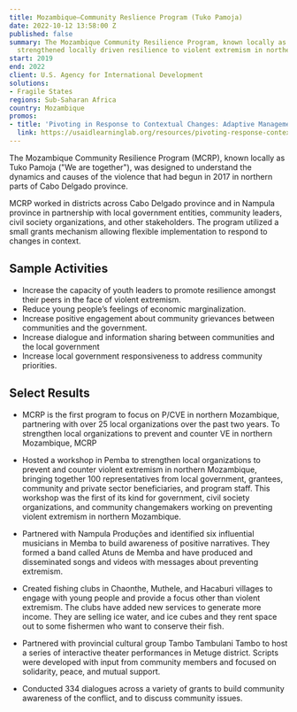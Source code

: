 ```yaml
---
title: Mozambique—Community Reslience Program (Tuko Pamoja)
date: 2022-10-12 13:58:00 Z
published: false
summary: The Mozambique Community Resilience Program, known locally as Tuko Pamoja,
  strengthened locally driven resilience to violent extremism in northern Mozambique.
start: 2019
end: 2022
client: U.S. Agency for International Development
solutions:
- Fragile States
regions: Sub-Saharan Africa
country: Mozambique
promos:
- title: 'Pivoting in Response to Contextual Changes: Adaptive Management in Mozambique'
  link: https://usaidlearninglab.org/resources/pivoting-response-contextual-changes-adaptive-management-mozambique
---
```


The Mozambique Community Resilience Program (MCRP), known locally as Tuko Pamoja ("We are together"), was designed to understand the dynamics and causes of the violence that had begun in 2017 in northern parts of Cabo Delgado province. 

MCRP worked in districts across Cabo Delgado province and in Nampula province in partnership with local government entities, community leaders, civil society organizations, and other stakeholders. The program utilized a small grants mechanism allowing flexible implementation to respond to changes in context. 

## Sample Activities

* Increase the capacity of youth leaders to promote resilience amongst their peers in the face of violent extremism. 
* Reduce young people’s feelings of economic marginalization.
* Increase positive engagement about community grievances between communities and the government. 
* Increase dialogue and information sharing between communities and the local government
* Increase local government responsiveness to address community priorities.

## Select Results

* MCRP is the first program to focus on P/CVE in northern Mozambique, partnering with over 25 local organizations over the past two years. To strengthen local organizations to prevent and counter VE in northern Mozambique, MCRP 

* Hosted a workshop in Pemba to strengthen local organizations to prevent and counter violent extremism in northern Mozambique, bringing together 100 representatives from local government, grantees, community and private sector beneficiaries, and program staff. This workshop was the first of its kind for government, civil society organizations, and community changemakers working on preventing violent extremism in northern Mozambique. 
* Partnered with Nampula Produções and identified six influential musicians in Memba to build awareness of positive narratives. They formed a band called Atuns de Memba and have produced and disseminated songs and videos with messages about preventing extremism.
* Created fishing clubs in Chaonthe, Muthele, and Hacaburi villages to engage with young people and provide a focus other than violent extremism. The clubs have added new services to generate more income. They are selling ice water, and ice cubes and they rent space out to some fishermen who want to conserve their fish. 
* Partnered with provincial cultural group Tambo Tambulani Tambo to host a series of interactive theater performances in Metuge district. Scripts were developed with input from community members and focused on solidarity, peace, and mutual support. 
* Conducted 334 dialogues across a variety of grants to build community awareness of the conflict, and to discuss community issues. 